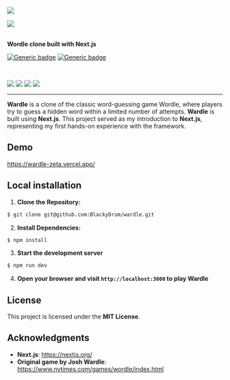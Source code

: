 <img align="left" src="https://github.com/BlackyDrum/wardle/assets/111639941/1aba0e32-4f95-4f99-b7c0-cdd7f98ec0f3" />

<br>

<img src="https://github.com/BlackyDrum/wardle/assets/111639941/8bf6025f-be38-45bf-bfdd-74632a404526"></a><br /><br />

**Wordle clone built with Next.js**




[![Generic badge](https://img.shields.io/badge/Status-Finished-green.svg)](https://shields.io/) [![Generic badge](https://img.shields.io/badge/License-MIT-<COLOR>.svg)](https://shields.io/) 
 
<br />

<img src="https://img.shields.io/badge/next%20js-000000?style=for-the-badge&logo=nextdotjs&logoColor=white"> <img src="https://img.shields.io/badge/React-20232A?style=for-the-badge&logo=react&logoColor=61DAF">
<img src="https://img.shields.io/badge/TypeScript-007ACC?style=for-the-badge&logo=typescript&logoColor=white"> <img src="https://img.shields.io/badge/Tailwind_CSS-38B2AC?style=for-the-badge&logo=tailwind-css&logoColor=white">

---
<p>
<b>Wardle</b> is a clone of the classic word-guessing game Wordle, where players try to guess a hidden word within a limited number of attempts.
<b>Wardle</b> is built using <b>Next.js</b>. This project served as my introduction to <b>Next.js</b>, representing my first hands-on experience with the framework.
</p>

## Demo
https://wardle-zeta.vercel.app/

## Local installation
1. **Clone the Repository:**
```bash
$ git clone git@github.com:BlackyDrum/wardle.git
```
2. **Install Dependencies:**
```bash
$ npm install
```
3. **Start the development server**
```bash
$ npm run dev
```
4. **Open your browser and visit ``http://localhost:3000`` to play Wardle**


## License
This project is licensed under the **MIT License**.

## Acknowledgments
- **Next.js**: https://nextjs.org/
- **Original game by Josh Wardle**: https://www.nytimes.com/games/wordle/index.html
